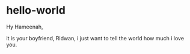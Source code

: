 # hello-world
Hy Hameenah,

it is your boyfriend, Ridwan, i just want to tell the world how much i love you.
